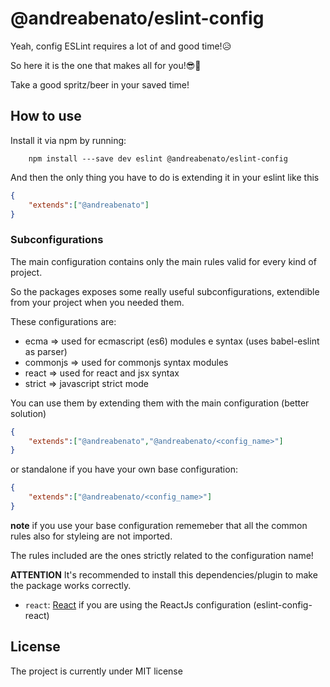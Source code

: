 # @andreabenato/eslint-config

Yeah, config ESLint requires a lot of and good time!:disappointed_relieved:

So here it is the one that makes all for you!:sunglasses::guitar:

Take a good spritz/beer in your saved time!

## How to use 

Install it via npm by running:

```
    npm install ---save dev eslint @andreabenato/eslint-config
```

And then the only thing you have to do is extending it in your eslint like this

```json
{
    "extends":["@andreabenato"]
}
```

### Subconfigurations

The main configuration contains only the main rules valid for every kind of project.

So the packages exposes some really useful subconfigurations, extendible from your project when you needed them.

These configurations are: 

- ecma => used for ecmascript (es6) modules e syntax (uses babel-eslint as parser)
- commonjs => used for commonjs syntax modules
- react => used for react and jsx syntax
- strict => javascript strict mode

You can use them by extending them with the main configuration (better solution)
```json
{
    "extends":["@andreabenato","@andreabenato/<config_name>"]
}
```

or standalone if you have your own base configuration: 
```json
{
    "extends":["@andreabenato/<config_name>"]
}
```
**note**
if you use your base configuration rememeber that all the common rules also for styleing are not imported.

The rules included are the ones strictly related to the configuration name!

**ATTENTION** 
It's recommended to install this dependencies/plugin to make the package works correctly.

- `react`: [React](https://www.npmjs.com/package/react) if you are using the ReactJs configuration (eslint-config-react)
 

## License

The project is currently under MIT license
